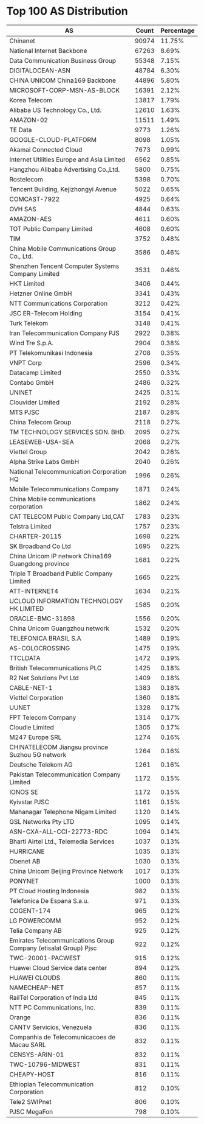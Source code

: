 # Top 100 AS Distribution
| AS | Count | Percentage |
|----|----|----|
| Chinanet | 90974 | 11.75% |
| National Internet Backbone | 67263 | 8.69% |
| Data Communication Business Group | 55348 | 7.15% |
| DIGITALOCEAN-ASN | 48784 | 6.30% |
| CHINA UNICOM China169 Backbone | 44896 | 5.80% |
| MICROSOFT-CORP-MSN-AS-BLOCK | 16391 | 2.12% |
| Korea Telecom | 13817 | 1.79% |
| Alibaba US Technology Co., Ltd. | 12610 | 1.63% |
| AMAZON-02 | 11511 | 1.49% |
| TE Data | 9773 | 1.26% |
| GOOGLE-CLOUD-PLATFORM | 8098 | 1.05% |
| Akamai Connected Cloud | 7673 | 0.99% |
| Internet Utilities Europe and Asia Limited | 6562 | 0.85% |
| Hangzhou Alibaba Advertising Co.,Ltd. | 5800 | 0.75% |
| Rostelecom | 5398 | 0.70% |
| Tencent Building, Kejizhongyi Avenue | 5022 | 0.65% |
| COMCAST-7922 | 4925 | 0.64% |
| OVH SAS | 4844 | 0.63% |
| AMAZON-AES | 4611 | 0.60% |
| TOT Public Company Limited | 4608 | 0.60% |
| TIM | 3752 | 0.48% |
| China Mobile Communications Group Co., Ltd. | 3586 | 0.46% |
| Shenzhen Tencent Computer Systems Company Limited | 3531 | 0.46% |
| HKT Limited | 3406 | 0.44% |
| Hetzner Online GmbH | 3341 | 0.43% |
| NTT Communications Corporation | 3212 | 0.42% |
| JSC ER-Telecom Holding | 3154 | 0.41% |
| Turk Telekom | 3148 | 0.41% |
| Iran Telecommunication Company PJS | 2922 | 0.38% |
| Wind Tre S.p.A. | 2904 | 0.38% |
| PT Telekomunikasi Indonesia | 2708 | 0.35% |
| VNPT Corp | 2596 | 0.34% |
| Datacamp Limited | 2550 | 0.33% |
| Contabo GmbH | 2486 | 0.32% |
| UNINET | 2425 | 0.31% |
| Clouvider Limited | 2192 | 0.28% |
| MTS PJSC | 2187 | 0.28% |
| China Telecom Group | 2118 | 0.27% |
| TM TECHNOLOGY SERVICES SDN. BHD. | 2095 | 0.27% |
| LEASEWEB-USA-SEA | 2068 | 0.27% |
| Viettel Group | 2042 | 0.26% |
| Alpha Strike Labs GmbH | 2040 | 0.26% |
| National Telecommunication Corporation HQ | 1996 | 0.26% |
| Mobile Telecommunications Company | 1871 | 0.24% |
| China Mobile communications corporation | 1862 | 0.24% |
| CAT TELECOM Public Company Ltd,CAT | 1783 | 0.23% |
| Telstra Limited | 1757 | 0.23% |
| CHARTER-20115 | 1698 | 0.22% |
| SK Broadband Co Ltd | 1695 | 0.22% |
| China Unicom IP network China169 Guangdong province | 1681 | 0.22% |
| Triple T Broadband Public Company Limited | 1665 | 0.22% |
| ATT-INTERNET4 | 1634 | 0.21% |
| UCLOUD INFORMATION TECHNOLOGY HK LIMITED | 1585 | 0.20% |
| ORACLE-BMC-31898 | 1556 | 0.20% |
| China Unicom Guangzhou network | 1532 | 0.20% |
| TELEFONICA BRASIL S.A | 1489 | 0.19% |
| AS-COLOCROSSING | 1475 | 0.19% |
| TTCLDATA | 1472 | 0.19% |
| British Telecommunications PLC | 1425 | 0.18% |
| R2 Net Solutions Pvt Ltd | 1409 | 0.18% |
| CABLE-NET-1 | 1383 | 0.18% |
| Viettel Corporation | 1360 | 0.18% |
| UUNET | 1328 | 0.17% |
| FPT Telecom Company | 1314 | 0.17% |
| Cloudie Limited | 1305 | 0.17% |
| M247 Europe SRL | 1274 | 0.16% |
| CHINATELECOM Jiangsu province Suzhou 5G network | 1264 | 0.16% |
| Deutsche Telekom AG | 1261 | 0.16% |
| Pakistan Telecommunication Company Limited | 1172 | 0.15% |
| IONOS SE | 1172 | 0.15% |
| Kyivstar PJSC | 1161 | 0.15% |
| Mahanagar Telephone Nigam Limited | 1120 | 0.14% |
| GSL Networks Pty LTD | 1095 | 0.14% |
| ASN-CXA-ALL-CCI-22773-RDC | 1094 | 0.14% |
| Bharti Airtel Ltd., Telemedia Services | 1037 | 0.13% |
| HURRICANE | 1035 | 0.13% |
| Obenet AB | 1030 | 0.13% |
| China Unicom Beijing Province Network | 1017 | 0.13% |
| PONYNET | 1000 | 0.13% |
| PT Cloud Hosting Indonesia | 982 | 0.13% |
| Telefonica De Espana S.a.u. | 971 | 0.13% |
| COGENT-174 | 965 | 0.12% |
| LG POWERCOMM | 952 | 0.12% |
| Telia Company AB | 925 | 0.12% |
| Emirates Telecommunications Group Company (etisalat Group) Pjsc | 922 | 0.12% |
| TWC-20001-PACWEST | 915 | 0.12% |
| Huawei Cloud Service data center | 894 | 0.12% |
| HUAWEI CLOUDS | 860 | 0.11% |
| NAMECHEAP-NET | 857 | 0.11% |
| RailTel Corporation of India Ltd | 845 | 0.11% |
| NTT PC Communications, Inc. | 839 | 0.11% |
| Orange | 836 | 0.11% |
| CANTV Servicios, Venezuela | 836 | 0.11% |
| Companhia de Telecomunicacoes de Macau SARL | 832 | 0.11% |
| CENSYS-ARIN-01 | 832 | 0.11% |
| TWC-10796-MIDWEST | 831 | 0.11% |
| CHEAPY-HOST | 816 | 0.11% |
| Ethiopian Telecommunication Corporation | 812 | 0.10% |
| Tele2 SWIPnet | 806 | 0.10% |
| PJSC MegaFon | 798 | 0.10% |

